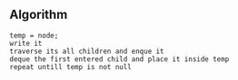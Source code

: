 ## Algorithm
    temp = node;
    write it
    traverse its all children and enque it
    deque the first entered child and place it inside temp
    repeat untill temp is not null
